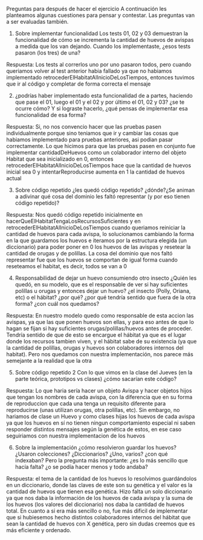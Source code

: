Preguntas para después de hacer el ejercicio
A continuación les planteamos algunas cuestiones para pensar y contestar. Las preguntas van a ser evaluadas también.

1. Sobre implementar funcionalidad
Los tests 01, 02 y 03 demuestran la funcionalidad de cómo se incrementa la cantidad de huevos de avispas a medida que los van dejando.
Cuando los implementaste, ¿esos tests pasaron (los tres) de una?

Respuesta: Los tests al correrlos uno por uno pasaron todos, pero cuando queriamos volver al test anterior habia fallado ya que no habiamos
implementado retrocederElHabitatAlInicioDeLosTiempos, entonces tuvimos que ir al código y completar de forma correcta el mensaje

2. ¿podrías haber implementado esta funcionalidad de a partes, haciendo que pase el 01, luego el 01 y el 02 y por último el 01, 02 y 03?
¿se te ocurre cómo? Y si lograste hacerlo, ¿qué pensas de implementar esa funcionalidad de esa forma?

Respuesta: Si, no nos convencio hacer que las pruebas pasen individualmente porque sino teniamos que ir y cambiar las cosas que habiamos
implementado para pruebas anteriores, asi podian pasar correctamente. Lo que hicimos para que las pruebas pasen en conjunto fue implementar
cantidadDeHuevos como un colaborador interno del objeto Habitat que sea inicializado en 0, entonces retrocederElHabitatAlInicioDeLosTiempos
hace que la cantidad de huevos inicial sea 0 y intentarReproducirse aumenta en 1 la cantidad de huevos actual

3. Sobre código repetido
¿les quedó código repetido? ¿dónde?¿Se animan a adivinar qué cosa del dominio les faltó representar (y por eso tienen código repetido)?

Respuesta: Nos quedó código repetido inicialmente en hacerQueElHabitatTengaLosRecursosSuficientes y en retrocederElHabitatAlInicioDeLosTiempos
cuando queriamos reiniciar la cantidad de huevos para cada avispa, lo solucionamos cambiando la forma en la que guardamos los huevos e iteramos
por la estructura elegida (un diccionario) para poder poner en 0 los huevos de las avispas y resetear la cantidad de orugas y de polillas.
La cosa del dominio que nos faltó representar fue que los huevos se comportan de igual forma cuando reseteamos el habitat, es decir, todos se van a 0

4. Responsabilidad de dejar un huevo consumiendo otro insecto ¿Quién les quedó, en su modelo, que es el responsable de ver si hay suficientes
polillas u orugas y entonces dejar un huevo? ¿el insecto (Polly, Oriana, etc) o el hábitat? ¿por qué? ¿por qué tendría sentido que fuera
de la otra forma? ¿con cuál nos quedamos?

Respuesta: En nuestro modelo quedo como responsable de esta accion las avispas, ya que las que ponen huevos son ellas, y para eso antes
de que lo hagan se fijan si hay suficientes orugas/polillas/huevos antes de proceder. Tendría sentido de que de esto se encargue el hábitat
ya que es el lugar donde los recursos tambien viven, y el hábitat sabe de su existencia (ya que la cantidad de polillas, orugas y huevos son
colaboradores internos del habitat). Pero nos quedamos con nuestra implementación, nos parece más semejante a la realidad que la otra

5. Sobre código repetido 2
Con lo que vimos en la clase del Jueves (en la parte teórica, prototipos vs clases) ¿cómo sacarían este código?

Respuesta: Lo que haria sería hacer un objeto Avispa y hacer objetos hijos que tengan los nombres de cada avispa, con la diferencia que en su forma de reproduccion que cada una tenga un requisito diferente para reproducirse (unas utilizan orugas, otra polillas, etc). Sin embargo, no hariamos de clase un Huevo y como clases hijas los huevos de cada avispa ya que los huevos en sí no tienen ningun comportamiento especial ni saben responder distintos mensajes según la genética de estos, en ese caso seguiriamos con nuestra implementacion de los huevos

6. Sobre la implementación ¿cómo resolvieron guardar los huevos? ¿Usaron colecciones? ¿Diccionarios? ¿Uno, varios? ¿con qué indexaban?
Pero la pregunta más importante: ¿es lo más sencillo que hacía falta? ¿o se podía hacer menos y todo andaba?

Respuesta: el tema de la cantidad de los huevos lo resolvimos guardándolos en un diccionario, donde las claves de este son su genética y
el valor es la cantidad de huevos que tienen esa genética. Hizo falta un solo diccionario ya que nos daba la información de los huevos de cada avispa y
la suma de los huevos (los valores del diccionario) nos daba la cantidad de huevos total.
En cuanto a si era más sencillo o no, fue más dificil de implementar que si hubiesemos hecho distintos colaboradores internos del hábitat que
sean la cantidad de huevos con X genética, pero sin dudas creemos que es más eficiente y ordenado.
